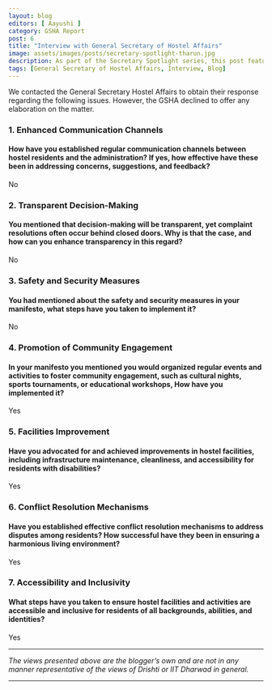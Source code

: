 ```yaml
---
layout: blog
editors: [ Aayushi ]
category: GSHA Report
post: 6
title: "Interview with General Secretary of Hostel Affairs"
image: assets/images/posts/secretary-spotlight-tharun.jpg
description: As part of the Secretary Spotlight series, this post features an interview with the General Secretary of Hostel Affairs covering questions regarding safety, accesibility and facilities. However, the GSHA provided brief responses and declined to offer any further explanations.
tags: [General Secretary of Hostel Affairs, Interview, Blog]
--- 
```


We contacted the General Secretary Hostel Affairs to obtain their response regarding the following issues. However, the GSHA declined to offer any elaboration on the matter.

### 1. Enhanced Communication Channels 
#### How have you established regular communication channels between hostel residents and the administration? If yes, how effective have these been in addressing concerns, suggestions, and feedback? 

No

### 2. Transparent Decision-Making 
#### You mentioned that decision-making will be transparent, yet complaint resolutions often occur behind closed doors. Why is that the case, and how can you enhance transparency in this regard? 

No

### 3. Safety and Security Measures 
####  You had mentioned about the safety and security measures in your manifesto, what steps have you taken to implement it? 

No

### 4. Promotion of Community Engagement 
####  In your manifesto  you mentioned you would organized regular events and activities to foster community engagement, such as cultural nights, sports tournaments, or educational workshops, How have you implemented it?

Yes 

### 5. Facilities Improvement 
####  Have you advocated for and achieved improvements in hostel facilities, including infrastructure maintenance, cleanliness, and accessibility for residents with disabilities? 

Yes 

### 6. Conflict Resolution Mechanisms 
####  Have you established effective conflict resolution mechanisms to address disputes among residents? How successful have they been in ensuring a harmonious living environment? 

Yes 

### 7. Accessibility and Inclusivity 
####  What steps have you taken to ensure hostel facilities and activities are accessible and inclusive for residents of all backgrounds, abilities, and identities?  

Yes


---

*The views presented above are the blogger’s own and are not in any manner representative of the views of Drishti or IIT Dharwad in general.*

---
